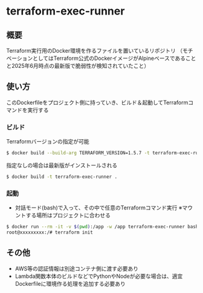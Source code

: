 # terraform-exec-runner

## 概要

Terraform実行用のDocker環境を作るファイルを置いているリポジトリ
（モチベーションとしてはTerraform公式のDockerイメージがAlpineベースであることと2025年6月時点の最新版で脆弱性が検知されていたこと）

## 使い方

このDockerfileをプロジェクト側に持っていき、ビルド＆起動してTerraformコマンドを実行する

### ビルド

Terraformバージョンの指定が可能

```sh
$ docker build --build-arg TERRAFORM_VERSION=1.5.7 -t terraform-exec-runner .
```

指定なしの場合は最新版がインストールされる

```sh
$ docker build -t terraform-exec-runner .
```


### 起動

- 対話モード(bash)で入って、その中で任意のTerraformコマンド実行
※マウントする場所はプロジェクトに合わせる

```sh
$ docker run --rm -it -v $(pwd):/app -w /app terraform-exec-runner bash
root@xxxxxxxxx:/# terraform init
```


## その他

- AWS等の認証情報は別途コンテナ側に渡す必要あり
- Lambda関数本体のビルドなどでPythonやNodeが必要な場合は、適宜Dockerfileに環境作る処理を追加する必要あり
